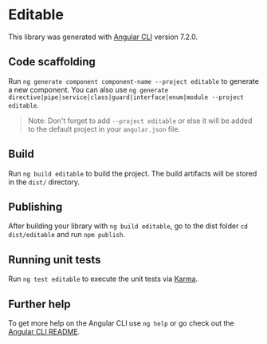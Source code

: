 # Editable

This library was generated with [Angular CLI](https://github.com/angular/angular-cli) version 7.2.0.

## Code scaffolding

Run `ng generate component component-name --project editable` to generate a new component. You can also use `ng generate directive|pipe|service|class|guard|interface|enum|module --project editable`.
> Note: Don't forget to add `--project editable` or else it will be added to the default project in your `angular.json` file. 

## Build

Run `ng build editable` to build the project. The build artifacts will be stored in the `dist/` directory.

## Publishing

After building your library with `ng build editable`, go to the dist folder `cd dist/editable` and run `npm publish`.

## Running unit tests

Run `ng test editable` to execute the unit tests via [Karma](https://karma-runner.github.io).

## Further help

To get more help on the Angular CLI use `ng help` or go check out the [Angular CLI README](https://github.com/angular/angular-cli/blob/master/README.md).
